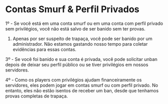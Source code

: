 # Contas Smurf & Perfil Privados

1º - Se você está em uma conta smurf ou em uma conta com perfil privado sem privilégios, você não está salvo de ser banido sem ter provas.

1. Apenas por ser suspeito de trapaça, você pode ser banido por um administrador. Não estamos gastando nosso tempo para coletar evidências para essas contas.

3º -  Se você foi banido e sua conta é privada, você pode solicitar unban depois de deixar seu perfil público ou se tiver privilégios em nossos servidores.

4º -  Como os players com privilégios ajudam financeiramente os servidores, eles podem jogar em contas smurf ou com perfil privado. No entanto, eles não estão isentos de receber um ban, desde que tenhamos provas completas de trapaça.

